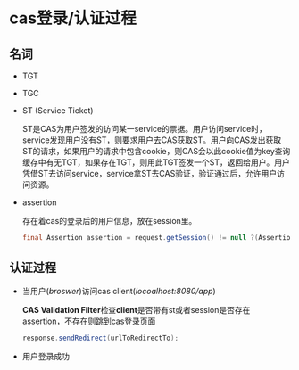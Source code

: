 # cas登录/认证过程

## 名词
- TGT
- TGC
- ST (Service Ticket)

	ST是CAS为用户签发的访问某一service的票据。用户访问service时，service发现用户没有ST，则要求用户去CAS获取ST。用户向CAS发出获取ST的请求，如果用户的请求中包含cookie，则CAS会以此cookie值为key查询缓存中有无TGT，如果存在TGT，则用此TGT签发一个ST，返回给用户。用户凭借ST去访问service，service拿ST去CAS验证，验证通过后，允许用户访问资源。

- assertion
	
	存在着cas的登录后的用户信息，放在session里。
	
	```java
	final Assertion assertion = request.getSession() != null ?(Assertion)request.getSession().getAttribute(AbstractCasFilter.CONST_CAS_ASSERTION) : null;
	```

## 认证过程  
- 当用户(*broswer*)访问cas client(*locoalhost:8080/app*)
 
	**CAS Validation Filter**检查**client**是否带有st或者session是否存在assertion，不存在则跳到cas登录页面

	```java
	response.sendRedirect(urlToRedirectTo);
	```

- 用户登录成功
